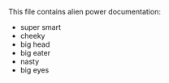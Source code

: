 This file contains alien power documentation:
- super smart
- cheeky
- big head
- big eater
- nasty
- big eyes
